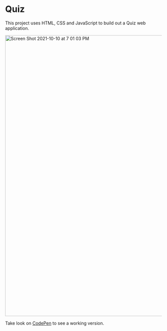 # Quiz
This project uses HTML, CSS and JavaScript to build out a Quiz web application.


<img width="903" alt="Screen Shot 2021-10-10 at 7 01 03 PM" src="https://user-images.githubusercontent.com/1819208/136715735-ff8e7131-6b52-49e7-be7d-e2b8df4f5d62.png">

Take look on [CodePen](https://codepen.io/alexpaul/project/full/DvdpOL) to see a working version.
